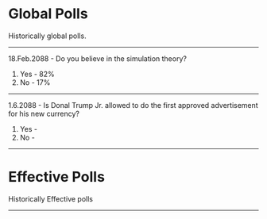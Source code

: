 # Global Polls

Historically global polls.

----

18.Feb.2088 - Do you believe in the simulation theory?

1) Yes - 82%
2) No - 17%

----

1.6.2088 - Is Donal Trump Jr. allowed to do the first approved advertisement for his new currency?

1) Yes - 
2) No - 

----


# Effective Polls

Historically Effective polls

----

